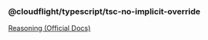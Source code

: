 ### @cloudflight/typescript/tsc-no-implicit-override

[Reasoning (Official Docs)](https://www.typescriptlang.org/tsconfig#noImplicitOverride)
